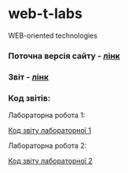 # web-t-labs
WEB-oriented technologies

### Поточна версія сайту - [лінк](https://artic67.github.io/web-t-labs/)
### Звіт - [лінк](https://artic67.github.io/web-t-labs/reports/report3/report-lab3.html)
### Код звітів:
Лабораторна робота 1:

[Код звіту лабораторної 1](https://github.com/Artic67/web-t-labs/blob/lab2/reports/report1/report-lab1.html)


Лабораторна робота 2:

[Код звіту лабораторної 2](https://github.com/Artic67/web-t-labs/blob/lab2/reports/report2/report-lab2.html)
